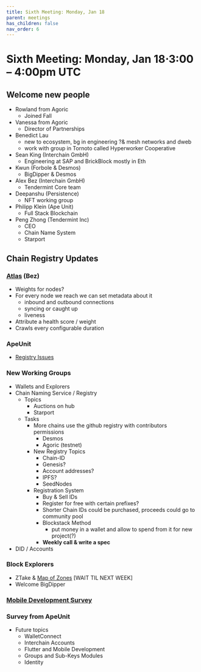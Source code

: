 ```yaml
---
title: Sixth Meeting: Monday, Jan 18
parent: meetings
has_children: false
nav_order: 6
---
```


# **Sixth Meeting: Monday, Jan 18⋅3:00 – 4:00pm UTC**


## Welcome new people
* Rowland from Agoric
	* Joined Fall
* Vanessa from Agoric
	* Director of Partnerships
* Benedict Lau
	* new to ecosystem, bg in engineering ?& mesh networks and dweb
	* work with group in Tornoto called Hyperworker Cooperative
* Sean King (Interchain GmbH)
	* Engineering at SAP and BrickBlock mostly in Eth
* Kwun (Forbole & Desmos)
	* BigDipper & Desmos
* Alex Bez (Interchain GmbH)
	* Tendermint Core team
* Deepanshu (Persistence)
	* NFT working group
* Philipp Klein (Ape Unit)
	* Full Stack Blockchain
* Peng Zhong (Tendermint Inc)
	* CEO
	* Chain Name System
	* Starport


## Chain Registry Updates
### [Atlas](https://atlas.cosmos.network) (Bez)
* Weights for nodes?
* For every node we reach we can set metadata about it
	* inbound and outbound connections
	* syncing or caught up
	* liveness
* Attribute a health score / weight
* Crawls every configurable duration
### ApeUnit
* [Registry Issues](https://github.com/cosmos/registry/issues)
### New Working Groups
* Wallets and Explorers
* Chain Naming Service / Registry
	* Topics
		* Auctions on hub
		* Starport
	* Tasks
		* More chains use the github registry with contributors permissions
			* Desmos
			* Agoric (testnet)
		* New Registry Topics
			* Chain-ID
			* Genesis?
			* Account addresses?
			* IPFS?
			* SeedNodes
		* Registration System
			* Buy & Sell IDs
			* Register for free with certain prefixes?
			* Shorter Chain IDs could be purchased, proceeds could go to community pool
			* Blockstack Method
				* put money in a wallet and allow to spend from it for new project(?)
			* **Weekly call & write a spec**
* DID / Accounts
### Block Explorers
* ZTake & [Map of Zones](https://mapofzones.com/) [WAIT TIL NEXT WEEK]
* Welcome BigDipper

### [Mobile Development Survey](https://docs.google.com/forms/d/e/1FAIpQLSfS1lBtCBtPtpCzoBfPw78XmIV-V04N0DIrAYcuq0OQJ2kMAw/viewform)
### Survey from ApeUnit
* Future topics
	* WalletConnect
	* Interchain Accounts
	* Flutter and Mobile Development
	* Groups and Sub-Keys Modules
	* Identity